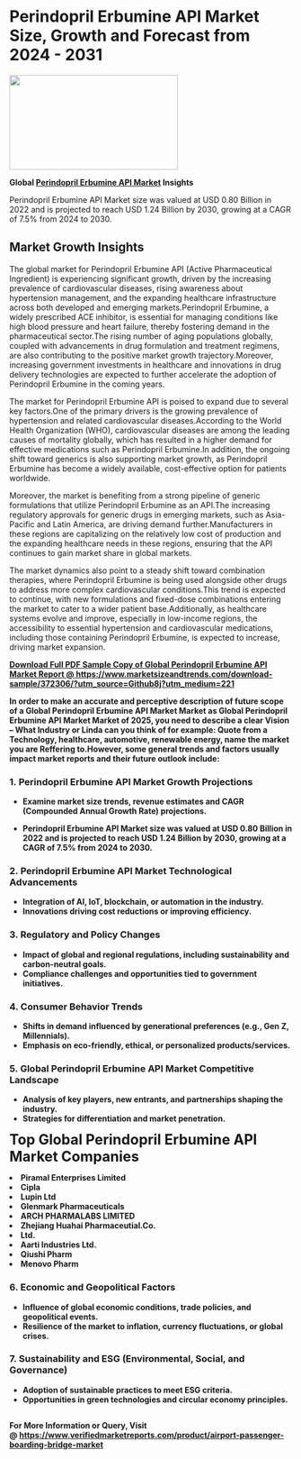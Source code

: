 <H1>Perindopril Erbumine API Market Size, Growth and Forecast from 2024 - 2031</H1><img class="aligncenter size-medium wp-image-584254" src="https://thirdeyenews.in/wp-content/uploads/2024/09/Global-Market-Research-300x168.jpeg" alt="" width="300" height="168" /><p><strong>Global&nbsp;<a href="https://www.marketsizeandtrends.com/download-sample/372306/?utm_source=Github8j?utm_medium=221">Perindopril Erbumine API Market</a> Insights</strong></p><p>Perindopril Erbumine API Market size was valued at USD 0.80 Billion in 2022 and is projected to reach USD 1.24 Billion by 2030, growing at a CAGR of 7.5% from 2024 to 2030.</p><p><h2>Market Growth Insights</h2> <p>The global market for Perindopril Erbumine API (Active Pharmaceutical Ingredient) is experiencing significant growth, driven by the increasing prevalence of cardiovascular diseases, rising awareness about hypertension management, and the expanding healthcare infrastructure across both developed and emerging markets.Perindopril Erbumine, a widely prescribed ACE inhibitor, is essential for managing conditions like high blood pressure and heart failure, thereby fostering demand in the pharmaceutical sector.The rising number of aging populations globally, coupled with advancements in drug formulation and treatment regimens, are also contributing to the positive market growth trajectory.Moreover, increasing government investments in healthcare and innovations in drug delivery technologies are expected to further accelerate the adoption of Perindopril Erbumine in the coming years.</p> <p><strong><a href="#"></a></strong></p> <p>The market for Perindopril Erbumine API is poised to expand due to several key factors.One of the primary drivers is the growing prevalence of hypertension and related cardiovascular diseases.According to the World Health Organization (WHO), cardiovascular diseases are among the leading causes of mortality globally, which has resulted in a higher demand for effective medications such as Perindopril Erbumine.In addition, the ongoing shift toward generics is also supporting market growth, as Perindopril Erbumine has become a widely available, cost-effective option for patients worldwide.</p> <p>Moreover, the market is benefiting from a strong pipeline of generic formulations that utilize Perindopril Erbumine as an API.The increasing regulatory approvals for generic drugs in emerging markets, such as Asia-Pacific and Latin America, are driving demand further.Manufacturers in these regions are capitalizing on the relatively low cost of production and the expanding healthcare needs in these regions, ensuring that the API continues to gain market share in global markets.</p> <p>The market dynamics also point to a steady shift toward combination therapies, where Perindopril Erbumine is being used alongside other drugs to address more complex cardiovascular conditions.This trend is expected to continue, with new formulations and fixed-dose combinations entering the market to cater to a wider patient base.Additionally, as healthcare systems evolve and improve, especially in low-income regions, the accessibility to essential hypertension and cardiovascular medications, including those containing Perindopril Erbumine, is expected to increase, driving market expansion.</p> <p><strong><a href="#"></p><p><span class=""><strong>Download Full PDF Sample Copy of Global Perindopril Erbumine API Market Report</strong> @ <a href="https://www.marketsizeandtrends.com/download-sample/372306/?utm_source=Github8j?utm_medium=221" target="_blank">https://www.marketsizeandtrends.com/download-sample/372306/?utm_source=Github8j?utm_medium=221</a></span></p><p>In order to make an accurate and perceptive description of future scope of a Global&nbsp;Perindopril Erbumine API Market Market as Global&nbsp;Perindopril Erbumine API Market Market of 2025, you need to describe a clear Vision &ndash; What Industry or Linda can you think of for example: Quote from a Technology, healthcare, automotive, renewable energy, name the market you are Reffering to.However, some general trends and factors usually impact market reports and their future outlook include:</p><h3>1.&nbsp;<strong>Perindopril Erbumine API Market Growth Projections</strong></h3><ul><li>Examine market size trends, revenue estimates and CAGR (Compounded Annual Growth Rate) projections.</li><li><p>Perindopril Erbumine API Market size was valued at USD 0.80 Billion in 2022 and is projected to reach USD 1.24 Billion by 2030, growing at a CAGR of 7.5% from 2024 to 2030.</p></li></ul><h3>2.&nbsp;<strong>Perindopril Erbumine API Market Technological Advancements</strong></h3><ul><li>Integration of AI, IoT, blockchain, or automation in the industry.</li><li>Innovations driving cost reductions or improving efficiency.</li></ul><h3>3.&nbsp;<strong>Regulatory and Policy Changes</strong></h3><ul><li>Impact of global and regional regulations, including sustainability and carbon-neutral goals.</li><li>Compliance challenges and opportunities tied to government initiatives.</li></ul><h3>4.&nbsp;<strong>Consumer Behavior Trends</strong></h3><ul><li>Shifts in demand influenced by generational preferences (e.g., Gen Z, Millennials).</li><li>Emphasis on eco-friendly, ethical, or personalized products/services.</li></ul><h3>5.&nbsp;<strong>Global Perindopril Erbumine API Market Competitive Landscape</strong></h3><ul><li>Analysis of key players, new entrants, and partnerships shaping the industry.</li><li>Strategies for differentiation and market penetration.</li></ul><p data-pm-slice="1 1 []"><span style="color: inherit; font-family: inherit; font-size: 25px;">Top Global Perindopril Erbumine API Market Companies</span></p><div class="" data-test-id=""><p><li>Piramal Enterprises Limited</li><li> Cipla</li><li> Lupin Ltd</li><li> Glenmark Pharmaceuticals</li><li> ARCH PHARMALABS LIMITED</li><li> Zhejiang Huahai Pharmaceutial.Co.</li><li> Ltd.</li><li> Aarti Industries Ltd.</li><li> Qiushi Pharm</li><li> Menovo Pharm</li></p></div><h3>6.&nbsp;<strong>Economic and Geopolitical Factors</strong></h3><ul><li>Influence of global economic conditions, trade policies, and geopolitical events.</li><li>Resilience of the market to inflation, currency fluctuations, or global crises.</li></ul><h3>7.&nbsp;<strong>Sustainability and ESG (Environmental, Social, and Governance)</strong></h3><ul><li>Adoption of sustainable practices to meet ESG criteria.</li><li>Opportunities in green technologies and circular economy principles.</li></ul><h2><strong style="font-size: 14px;">For More Information or Query, Visit @&nbsp;</strong><a style="background-color: #ffffff; font-size: 14px;" href="https://www.marketsizeandtrends.com/report/perindopril-erbumine-api-market/" target="_blank">https://www.verifiedmarketreports.com/product/airport-passenger-boarding-bridge-market</a></h2>